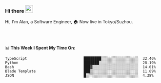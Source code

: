 ### Hi there <img src="https://media.giphy.com/media/hvRJCLFzcasrR4ia7z/giphy.gif" width="25px">

<!-- ![visitors](https://visitor-badge.glitch.me/badge?page_id=dislfyer.dislfyer) -->

Hi, I'm Alan, a Software Engineer, 🏠 Now live in Tokyo/Suzhou.

<br/>
<br/>

📊 **This Week I Spent My Time On:**


<!--START_SECTION:waka-->

```text
TypeScript                          ████████░░░░░░░░░░░░░░░░░  32.46%
Python                              ███████░░░░░░░░░░░░░░░░░░  28.19%
Bash                                ███▓░░░░░░░░░░░░░░░░░░░░░  14.01%
Blade Template                      ███░░░░░░░░░░░░░░░░░░░░░░  11.89%
JSON                                █░░░░░░░░░░░░░░░░░░░░░░░░  4.38%
```

<!--END_SECTION:waka-->

<!--
**About Me:**
 -->

